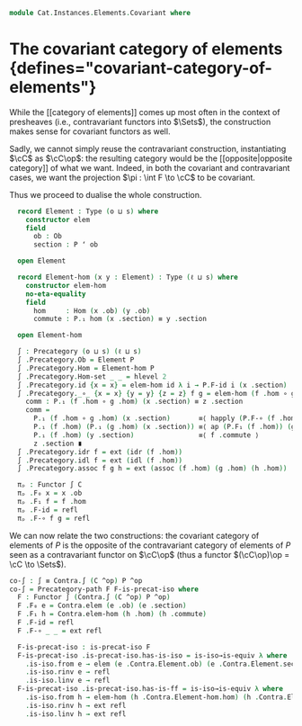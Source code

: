 <!--
```agda
open import Cat.Functor.Equivalence.Path
open import Cat.Functor.Equivalence
open import Cat.Prelude

import Cat.Instances.Elements as Contra
```
-->

```agda
module Cat.Instances.Elements.Covariant where
```

<!--
```agda
module _ {o ℓ s} {C : Precategory o ℓ} (P : Functor C (Sets s)) where
  private module P = Functor P

  open Precategory C
  open Functor
```
-->

# The covariant category of elements {defines="covariant-category-of-elements"}

While the [[category of elements]] comes up most often in the context of presheaves
(i.e., contravariant functors into $\Sets$), the construction makes sense for
covariant functors as well.

Sadly, we cannot simply reuse the contravariant construction,
instantiating $\cC$ as $\cC\op$: the resulting category would be the
[[opposite|opposite category]] of what we want. Indeed, in both the covariant and
contravariant cases, we want the projection $\pi : \int F \to \cC$ to be covariant.

Thus we proceed to dualise the whole construction.

```agda
  record Element : Type (o ⊔ s) where
    constructor elem
    field
      ob : Ob
      section : P ʻ ob

  open Element

  record Element-hom (x y : Element) : Type (ℓ ⊔ s) where
    constructor elem-hom
    no-eta-equality
    field
      hom     : Hom (x .ob) (y .ob)
      commute : P.₁ hom (x .section) ≡ y .section

  open Element-hom
```

<!--
```agda
  Element-hom-path : {x y : Element} {f g : Element-hom x y} → f .hom ≡ g .hom → f ≡ g
  Element-hom-path p i .hom = p i
  Element-hom-path {x = x} {y = y} {f = f} {g = g} p i .commute =
    is-prop→pathp (λ j → P.₀ (y .ob) .is-tr (P.₁ (p j) (x .section)) (y .section))
      (f .commute)
      (g .commute) i

unquoteDecl H-Level-Element-hom = declare-record-hlevel 2 H-Level-Element-hom (quote Element-hom)

module _ {o ℓ s} {C : Precategory o ℓ} {P : Functor C (Sets s)} where instance
  Extensional-element-hom
    : ∀ {x y : Element P} {ℓr}
    → ⦃ ext : Extensional (C .Precategory.Hom (x .Element.ob) (y .Element.ob)) ℓr ⦄
    → Extensional (Element-hom P x y) ℓr
  Extensional-element-hom ⦃ ext ⦄ = injection→extensional
    (C .Precategory.Hom-set _ _) (Element-hom-path P) ext

module _ {o ℓ s} {C : Precategory o ℓ} (P : Functor C (Sets s)) where
  private module P = Functor P

  open Precategory C
  open Element-hom
  open Element
  open Functor
```
-->

```agda
  ∫ : Precategory (o ⊔ s) (ℓ ⊔ s)
  ∫ .Precategory.Ob = Element P
  ∫ .Precategory.Hom = Element-hom P
  ∫ .Precategory.Hom-set _ _ = hlevel 2
  ∫ .Precategory.id {x = x} = elem-hom id λ i → P.F-id i (x .section)
  ∫ .Precategory._∘_ {x = x} {y = y} {z = z} f g = elem-hom (f .hom ∘ g .hom) comm where abstract
    comm : P.₁ (f .hom ∘ g .hom) (x .section) ≡ z .section
    comm =
      P.₁ (f .hom ∘ g .hom) (x .section)       ≡⟨ happly (P.F-∘ (f .hom) (g .hom)) (x .section) ⟩
      P.₁ (f .hom) (P.₁ (g .hom) (x .section)) ≡⟨ ap (P.F₁ (f .hom)) (g .commute)  ⟩
      P.₁ (f .hom) (y .section)                ≡⟨ f .commute ⟩
      z .section ∎
  ∫ .Precategory.idr f = ext (idr (f .hom))
  ∫ .Precategory.idl f = ext (idl (f .hom))
  ∫ .Precategory.assoc f g h = ext (assoc (f .hom) (g .hom) (h .hom))

  πₚ : Functor ∫ C
  πₚ .F₀ x = x .ob
  πₚ .F₁ f = f .hom
  πₚ .F-id = refl
  πₚ .F-∘ f g = refl
  ```

  We can now relate the two constructions: the covariant category of elements of $P$
  is the opposite of the contravariant category of elements of $P$ seen as a
  contravariant functor on $\cC\op$ (thus a functor $(\cC\op)\op = \cC \to \Sets$).

  ```agda
  co-∫ : ∫ ≡ Contra.∫ (C ^op) P ^op
  co-∫ = Precategory-path F F-is-precat-iso where
    F : Functor ∫ (Contra.∫ (C ^op) P ^op)
    F .F₀ e = Contra.elem (e .ob) (e .section)
    F .F₁ h = Contra.elem-hom (h .hom) (h .commute)
    F .F-id = refl
    F .F-∘ _ _ = ext refl

    F-is-precat-iso : is-precat-iso F
    F-is-precat-iso .is-precat-iso.has-is-iso = is-iso→is-equiv λ where
      .is-iso.from e → elem (e .Contra.Element.ob) (e .Contra.Element.section)
      .is-iso.rinv e → refl
      .is-iso.linv e → refl
    F-is-precat-iso .is-precat-iso.has-is-ff = is-iso→is-equiv λ where
      .is-iso.from h → elem-hom (h .Contra.Element-hom.hom) (h .Contra.Element-hom.commute)
      .is-iso.rinv h → ext refl
      .is-iso.linv h → ext refl
```
